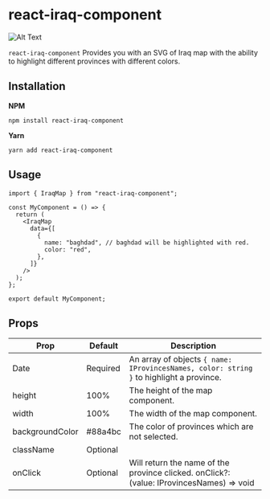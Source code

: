 # react-iraq-component

![Alt Text](https://i.ibb.co/sPPsFBh/Screenshot-2022-12-17-at-8-07-59-PM.png)

`react-iraq-component` Provides you with an SVG of Iraq map with the ability to highlight different provinces with different colors.

## Installation

**NPM**

```
npm install react-iraq-component
```

**Yarn**

```
yarn add react-iraq-component
```

## Usage

```
import { IraqMap } from "react-iraq-component";

const MyComponent = () => {
  return (
    <IraqMap
      data={[
        {
          name: "baghdad", // baghdad will be highlighted with red.
          color: "red",
        },
      ]}
    />
  );
};

export default MyComponent;

```

## Props

| Prop            | Default  | Description                                                                              |
| --------------- | -------- | ---------------------------------------------------------------------------------------- |
| Date            | Required | An array of objects `{ name: IProvincesNames, color: string }` to highlight a province.  |
| height          | 100%     | The height of the map component.                                                         |
| width           | 100%     | The width of the map component.                                                          |
| backgroundColor | #88a4bc  | The color of provinces which are not selected.                                           |
| className       | Optional |
| onClick         | Optional | Will return the name of the province clicked. onClick?: (value: IProvincesNames) => void |
